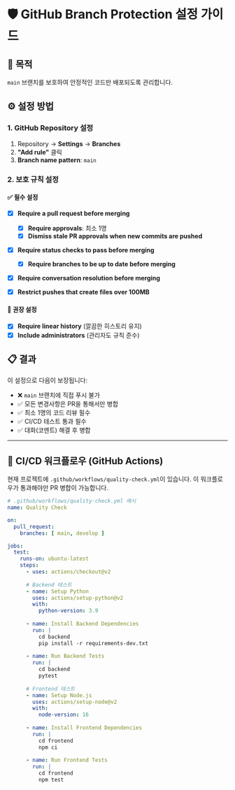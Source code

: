 # 🛡️ GitHub Branch Protection 설정 가이드

## 🎯 목적

`main` 브랜치를 보호하여 안정적인 코드만 배포되도록 관리합니다.

## ⚙️ 설정 방법

### 1. **GitHub Repository 설정**

1. Repository → **Settings** → **Branches**
2. **"Add rule"** 클릭
3. **Branch name pattern**: `main`

### 2. **보호 규칙 설정**

#### ✅ **필수 설정**

- [x] **Require a pull request before merging**
  - [x] **Require approvals**: 최소 1명
  - [x] **Dismiss stale PR approvals when new commits are pushed**
  
- [x] **Require status checks to pass before merging**
  - [x] **Require branches to be up to date before merging**
  
- [x] **Require conversation resolution before merging**

- [x] **Restrict pushes that create files over 100MB**

#### 🔧 **권장 설정**

- [x] **Require linear history** (깔끔한 히스토리 유지)
- [x] **Include administrators** (관리자도 규칙 준수)

## 📋 결과

이 설정으로 다음이 보장됩니다:

- ❌ `main` 브랜치에 직접 푸시 불가
- ✅ 모든 변경사항은 PR을 통해서만 병합
- ✅ 최소 1명의 코드 리뷰 필수
- ✅ CI/CD 테스트 통과 필수
- ✅ 대화(코멘트) 해결 후 병합

---

## 🚦 CI/CD 워크플로우 (GitHub Actions)

현재 프로젝트에 `.github/workflows/quality-check.yml`이 있습니다.
이 워크플로우가 통과해야만 PR 병합이 가능합니다.

```yaml
# .github/workflows/quality-check.yml 예시
name: Quality Check

on:
  pull_request:
    branches: [ main, develop ]

jobs:
  test:
    runs-on: ubuntu-latest
    steps:
      - uses: actions/checkout@v2
      
      # Backend 테스트
      - name: Setup Python
        uses: actions/setup-python@v2
        with:
          python-version: 3.9
      
      - name: Install Backend Dependencies
        run: |
          cd backend
          pip install -r requirements-dev.txt
      
      - name: Run Backend Tests
        run: |
          cd backend
          pytest
      
      # Frontend 테스트  
      - name: Setup Node.js
        uses: actions/setup-node@v2
        with:
          node-version: 16
      
      - name: Install Frontend Dependencies
        run: |
          cd frontend
          npm ci
      
      - name: Run Frontend Tests
        run: |
          cd frontend
          npm test
```